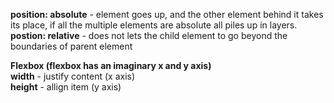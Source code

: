 **position: absolute** - element goes up, and the other element behind it takes its place,
if all the multiple elements are absolute all piles up in layers. <br>
**postion: relative** - does not lets the child element to go beyond the boundaries of parent element

**Flexbox (flexbox has an imaginary x and y axis)**<br>
**width** - justify content (x axis)<br>
**height** - allign item (y axis)